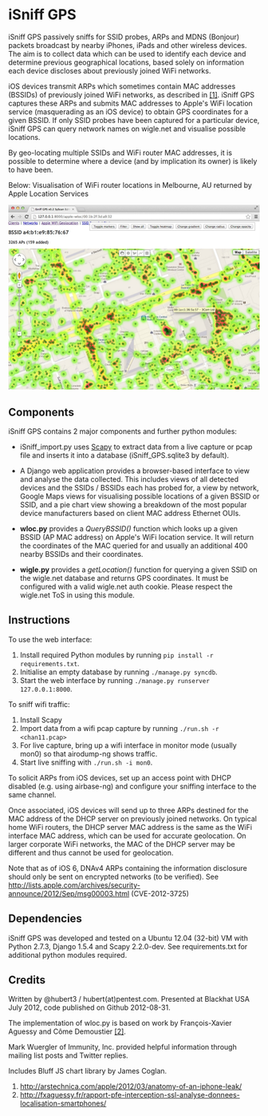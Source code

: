 iSniff GPS
==========

iSniff GPS passively sniffs for SSID probes, ARPs and MDNS (Bonjour) packets broadcast by nearby iPhones, iPads and other wireless devices.
The aim is to collect data which can be used to identify each device and determine previous geographical locations, based solely on information each device discloses about previously joined WiFi networks.

iOS devices transmit ARPs which sometimes contain MAC addresses (BSSIDs) of previously joined WiFi networks, as described in [[1]][ars]. iSniff GPS captures these ARPs and submits MAC addresses to Apple's WiFi location service (masquerading as an iOS device) to obtain GPS coordinates for a given BSSID. If only SSID probes have been captured for a particular device, iSniff GPS can query network names on wigle.net and visualise possible locations.

By geo-locating multiple SSIDs and WiFi router MAC addresses, it is possible to determine where a device (and by implication its owner) is likely to have been.

Below: Visualisation of WiFi router locations in Melbourne, AU returned by Apple Location Services

![Apple WLOC module screenshot](/iSniff_GPS_Apple_WLOC_screenshot.jpg)

Components
----------

iSniff GPS contains 2 major components and further python modules:
* iSniff_import.py uses [Scapy](http://www.secdev.org/projects/scapy/) to extract data from a live capture or pcap file and inserts it into a database (iSniff_GPS.sqlite3 by default).

* A Django web application provides a browser-based interface to view and analyse the data collected. This includes views of all detected devices and the SSIDs / BSSIDs each has probed for, a view by network, Google Maps views for visualising possible locations of a given BSSID or SSID, and a pie chart view showing a breakdown of the most popular device manufacturers based on client MAC address Ethernet OUIs.

* __wloc.py__ provides a _QueryBSSID()_ function which looks up a given BSSID (AP MAC address) on Apple's WiFi location service. It will return the coordinates of the MAC queried for and usually an additional 400 nearby BSSIDs and their coordinates.

* __wigle.py__ provides a _getLocation()_ function for querying a given SSID on the wigle.net database and returns GPS coordinates. It must be configured with a valid wigle.net auth cookie. Please respect the wigle.net ToS in using this module.

Instructions
------------

To use the web interface:

1. Install required Python modules by running `pip install -r requirements.txt`.
2. Initialise an empty database by running `./manage.py syncdb`.
3. Start the web interface by running `./manage.py runserver 127.0.0.1:8000`.

To sniff wifi traffic:

1. Install Scapy
2. Import data from a wifi pcap capture by running `./run.sh -r <chan11.pcap>`
3. For live capture, bring up a wifi interface in monitor mode (usually mon0) so that airodump-ng shows traffic.
4. Start live sniffing with `./run.sh -i mon0`. 

To solicit ARPs from iOS devices, set up an access point with DHCP disabled (e.g. using airbase-ng) and configure your sniffing interface to the same channel.

Once associated, iOS devices will send up to three ARPs destined for the MAC address of the DHCP server on previously joined networks. On typical home WiFi routers, the DHCP server MAC address is the same as the WiFi interface MAC address, which can be used for accurate geolocation. On larger corporate WiFi networks, the MAC of the DHCP server may be different and thus cannot be used for geolocation.

Note that as of iOS 6, DNAv4 ARPs containing the information disclosure should only be sent on encrypted networks (to be verified). See http://lists.apple.com/archives/security-announce/2012/Sep/msg00003.html (CVE-2012-3725)

Dependencies
------------

iSniff GPS was developed and tested on a Ubuntu 12.04 (32-bit) VM with Python 2.7.3, Django 1.5.4 and Scapy 2.2.0-dev.
See requirements.txt for additional python modules required.

Credits
-------

Written by @hubert3 / hubert(at)pentest.com. Presented at Blackhat USA July 2012, code published on Github 2012-08-31.

The implementation of wloc.py is based on work by François-Xavier Aguessy and Côme Demoustier [[2]][paper].

Mark Wuergler of Immunity, Inc. provided helpful information through mailing list posts and Twitter replies.

Includes Bluff JS chart library by James Coglan.

1. http://arstechnica.com/apple/2012/03/anatomy-of-an-iphone-leak/
2. http://fxaguessy.fr/rapport-pfe-interception-ssl-analyse-donnees-localisation-smartphones/

[ars]: http://arstechnica.com/apple/2012/03/anatomy-of-an-iphone-leak/
[paper]: http://fxaguessy.fr/rapport-pfe-interception-ssl-analyse-donnees-localisation-smartphones/
